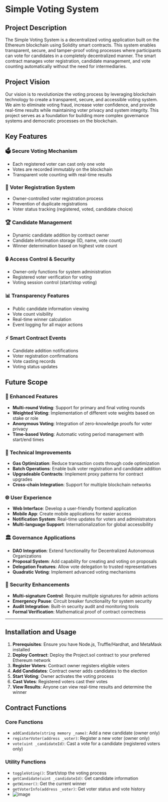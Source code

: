 # Simple Voting System

## Project Description

The Simple Voting System is a decentralized voting application built on the Ethereum blockchain using Solidity smart contracts. This system enables transparent, secure, and tamper-proof voting processes where participants can vote for candidates in a completely decentralized manner. The smart contract manages voter registration, candidate management, and vote counting automatically without the need for intermediaries.

## Project Vision

Our vision is to revolutionize the voting process by leveraging blockchain technology to create a transparent, secure, and accessible voting system. We aim to eliminate voting fraud, increase voter confidence, and provide real-time results while maintaining voter privacy and system integrity. This project serves as a foundation for building more complex governance systems and democratic processes on the blockchain.

## Key Features

### 🗳️ **Secure Voting Mechanism**
- Each registered voter can cast only one vote
- Votes are recorded immutably on the blockchain
- Transparent vote counting with real-time results

### 👥 **Voter Registration System**
- Owner-controlled voter registration process
- Prevention of duplicate registrations
- Voter status tracking (registered, voted, candidate choice)

### 🏆 **Candidate Management**
- Dynamic candidate addition by contract owner
- Candidate information storage (ID, name, vote count)
- Winner determination based on highest vote count

### 🔒 **Access Control & Security**
- Owner-only functions for system administration
- Registered voter verification for voting
- Voting session control (start/stop voting)

### 📊 **Transparency Features**
- Public candidate information viewing
- Vote count visibility
- Real-time winner calculation
- Event logging for all major actions

### ⚡ **Smart Contract Events**
- Candidate addition notifications
- Voter registration confirmations
- Vote casting records
- Voting status updates

## Future Scope

### 🚀 **Enhanced Features**
- **Multi-round Voting**: Support for primary and final voting rounds
- **Weighted Voting**: Implementation of different vote weights based on stake or role
- **Anonymous Voting**: Integration of zero-knowledge proofs for voter privacy
- **Time-based Voting**: Automatic voting period management with start/end times

### 🔧 **Technical Improvements**
- **Gas Optimization**: Reduce transaction costs through code optimization
- **Batch Operations**: Enable bulk voter registration and candidate addition
- **Upgradeable Contracts**: Implement proxy patterns for contract upgrades
- **Cross-chain Integration**: Support for multiple blockchain networks

### 🌐 **User Experience**
- **Web Interface**: Develop a user-friendly frontend application
- **Mobile App**: Create mobile applications for easier access
- **Notification System**: Real-time updates for voters and administrators
- **Multi-language Support**: Internationalization for global accessibility

### 🏛️ **Governance Applications**
- **DAO Integration**: Extend functionality for Decentralized Autonomous Organizations
- **Proposal System**: Add capability for creating and voting on proposals
- **Delegation Features**: Allow vote delegation to trusted representatives
- **Quadratic Voting**: Implement advanced voting mechanisms

### 🔐 **Security Enhancements**
- **Multi-signature Control**: Require multiple signatures for admin actions
- **Emergency Pause**: Circuit breaker functionality for system security
- **Audit Integration**: Built-in security audit and monitoring tools
- **Formal Verification**: Mathematical proof of contract correctness

---

## Installation and Usage

1. **Prerequisites**: Ensure you have Node.js, Truffle/Hardhat, and MetaMask installed
2. **Deploy Contract**: Deploy the Project.sol contract to your preferred Ethereum network
3. **Register Voters**: Contract owner registers eligible voters
4. **Add Candidates**: Contract owner adds candidates to the election
5. **Start Voting**: Owner activates the voting process
6. **Cast Votes**: Registered voters cast their votes
7. **View Results**: Anyone can view real-time results and determine the winner

## Contract Functions

### Core Functions
- `addCandidate(string memory _name)`: Add a new candidate (owner only)
- `registerVoter(address _voter)`: Register a new voter (owner only)  
- `vote(uint _candidateId)`: Cast a vote for a candidate (registered voters only)

### Utility Functions
- `toggleVoting()`: Start/stop the voting process
- `getCandidate(uint _candidateId)`: Get candidate information
- `getWinner()`: Get the current winner
- `getVoterInfo(address _voter)`: Get voter status and vote history
- ![image](https://github.com/user-attachments/assets/bf9831d8-567f-49e3-908c-41128a0e0075)
